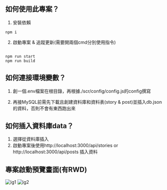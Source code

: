 ## 如何使用此專案？



1. 安裝依賴

```
npm i

```

2. 啟動專案 & 追蹤更新(需要開兩個cmd分別使用指令)

```

npm run start
npm run build

```



## 如何連接環境變數？


1. 創一個.env檔案在根目錄，再根據./scr/config/config.js的config撰寫

2. 再接MySQL前需先下載且創建資料庫和資料表(story & post)並插入db.json的資料，否則不會有東西跑出來


## 如何插入資料庫data？

1. 選擇從資料庫插入
2. 啟動專案後使用http://localhost:3000/api/stories  or  http://localhost:3000/api/posts 插入資料


## 專案啟動預覽畫面(有RWD)

![ig1](https://user-images.githubusercontent.com/99231970/215319601-3370dad7-8a84-4d00-a63d-719844290405.png)
![ig2](https://user-images.githubusercontent.com/99231970/215319609-04894522-07ef-49d2-8a5a-20c3a0c5fd7c.png)


